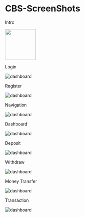 # CBS-ScreenShots
Intro

<img src="https://github.com/Shobhith45/CBS-ScreenShots/blob/main/intro.png" width = 100 height = 100>

Login

![dashboard](https://github.com/Shobhith45/CBS-ScreenShots/blob/main/login.png)

Register

![dashboard](https://github.com/Shobhith45/CBS-ScreenShots/blob/main/register.png)

Navigation

![dashboard](https://github.com/Shobhith45/CBS-ScreenShots/blob/main/navigation.png)

Dashboard

![dashboard](https://github.com/Shobhith45/CBS-ScreenShots/blob/main/dashboard.png)

Deposit

![dashboard](https://github.com/Shobhith45/CBS-ScreenShots/blob/main/deposit.png)

Withdraw

![dashboard](https://github.com/Shobhith45/CBS-ScreenShots/blob/main/withdraw.png)

Money Transfer

![dashboard](https://github.com/Shobhith45/CBS-ScreenShots/blob/main/money_transfer.png)

Transaction

![dashboard](https://github.com/Shobhith45/CBS-ScreenShots/blob/main/transaction.png)

